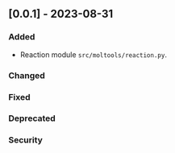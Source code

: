 ## [0.0.1] - 2023-08-31

### Added
- Reaction module `src/moltools/reaction.py`.

### Changed

### Fixed

### Deprecated

### Security